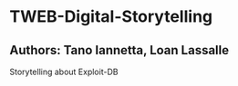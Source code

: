# TWEB-Digital-Storytelling

Authors: Tano Iannetta, Loan Lassalle
---

Storytelling about Exploit-DB
